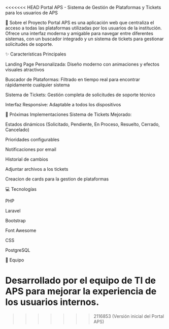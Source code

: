<<<<<<< HEAD
Portal APS - Sistema de Gestión de Plataformas y Tickets para los usuarios de APS


🚀 Sobre el Proyecto
Portal APS es una aplicación web que centraliza el acceso a todas las plataformas utilizadas por los usuarios de la institución. 
Ofrece una interfaz moderna y amigable para navegar entre diferentes sistemas, con un buscador integrado y un sistema de tickets para gestionar solicitudes de soporte.


✨ Características Principales


Landing Page Personalizada: Diseño moderno con animaciones y efectos visuales atractivos

Buscador de Plataformas: Filtrado en tiempo real para encontrar rápidamente cualquier sistema

Sistema de Tickets: Gestión completa de solicitudes de soporte técnico

Interfaz Responsive: Adaptable a todos los dispositivos


🎯 Próximas Implementaciones
Sistema de Tickets Mejorado:

Estados dinámicos (Solicitado, Pendiente, En Proceso, Resuelto, Cerrado, Cancelado)

Prioridades configurables

Notificaciones por email

Historial de cambios

Adjuntar archivos a los tickets

Creacion de cards para la gestion de plataformas



💻 Tecnologías

PHP

Laravel

Bootstrap

Font Awesome

CSS

PostgreSQL

👥 Equipo

Desarrollado por el equipo de TI de APS para mejorar la experiencia de los usuarios internos.
=======
>>>>>>> 2116853 (Versión inicial del Portal APS)